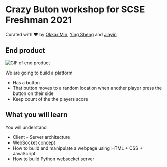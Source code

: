 # Crazy Buton workshop for SCSE Freshman 2021

Curated with ❤️ by [Okkar Min](https://okkarm.in), [Ying Sheng](https://yeowys.com) and [Jiayin](https://github.com/lhinjy)

## End product

![GIF of end product](../static/end_product.gif)

We are going to build a platform

- Has a button
- That button moves to a random location when another player press the button on their side
- Keep count of the the players score

## What you will learn

You will understand

- Client - Server architecture
- WebSocket concept
- How to build and manipulate a webpage using HTML + CSS + JavaScript
- How to build Python websocket server
